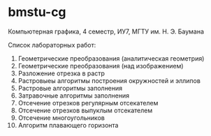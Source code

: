 # bmstu-cg
Компьютерная графика, 4 семестр, ИУ7, МГТУ им. Н. Э. Баумана

Список лабораторных работ:
1. Геометрические преобразования (аналитическая геометрия)
2. Геометрические преобразования (над изображением)
3. Разложение отрезка в растр
4. Растровыеы алгоритмы построения окружностей и эллипов
5. Растровые алгоритмы заполнения
6. Затравочные алгоритмы заполнения
7. Отсечение отрезков регулярным отсекателем
8. Отсечение отрезков выпуклым отсекателем
9. Отсечение многоугольников
10. Алгоритм плавающего горизонта
